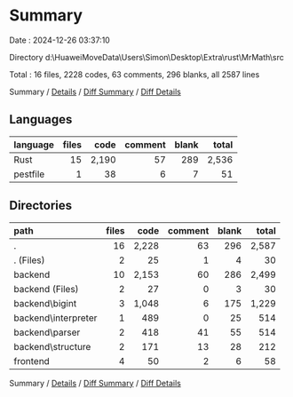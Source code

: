 # Summary

Date : 2024-12-26 03:37:10

Directory d:\\HuaweiMoveData\\Users\\Simon\\Desktop\\Extra\\rust\\MrMath\\src

Total : 16 files,  2228 codes, 63 comments, 296 blanks, all 2587 lines

Summary / [Details](details.md) / [Diff Summary](diff.md) / [Diff Details](diff-details.md)

## Languages
| language | files | code | comment | blank | total |
| :--- | ---: | ---: | ---: | ---: | ---: |
| Rust | 15 | 2,190 | 57 | 289 | 2,536 |
| pestfile | 1 | 38 | 6 | 7 | 51 |

## Directories
| path | files | code | comment | blank | total |
| :--- | ---: | ---: | ---: | ---: | ---: |
| . | 16 | 2,228 | 63 | 296 | 2,587 |
| . (Files) | 2 | 25 | 1 | 4 | 30 |
| backend | 10 | 2,153 | 60 | 286 | 2,499 |
| backend (Files) | 2 | 27 | 0 | 3 | 30 |
| backend\\bigint | 3 | 1,048 | 6 | 175 | 1,229 |
| backend\\interpreter | 1 | 489 | 0 | 25 | 514 |
| backend\\parser | 2 | 418 | 41 | 55 | 514 |
| backend\\structure | 2 | 171 | 13 | 28 | 212 |
| frontend | 4 | 50 | 2 | 6 | 58 |

Summary / [Details](details.md) / [Diff Summary](diff.md) / [Diff Details](diff-details.md)